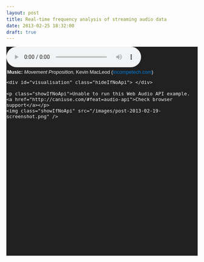 ```yaml
---
layout: post
title: Real-time frequency analysis of streaming audio data
date: 2013-02-25 18:32:00
draft: true
---
```


<style>
#example {
    background-color: #212121;
    color: #F2F2F2;
    font-family: 'Myriad Pro', Calibri, Helvetica, Arial, sans-serif;
    font-size: small;
	height: 550px;
}

#example a {
    text-decoration: none;
    color: #007edf;
}

#example p {
    margin: 2px;
}

#example audio {
    width: 355px;
}

#example .showIfNoApi {
    display: none;
}

#example #visualisation {
    height: 255px;
    position: relative;
    margin: 10px;
    -webkit-box-reflect: below 3px -webkit-gradient(linear, left top, left bottom, from(transparent), to(rgba(255,255,255,0.2)));
}

#example #visualisation > div {
    width: 10px;
    background-color: darkorange;
    display: inline-block;
    position: absolute;
    bottom: 0px;
}
</style>

<div id="example">
	<audio id="player" class="hideIfNoApi" controls="controls" src="http://ianreah.blob.core.windows.net/sounds/Movement%20Proposition.mp3"> </audio>
	<p class="hideIfNoApi"><strong>Music: </strong><em>Movement Proposition,</em> Kevin MacLeod (<a href="http://incompetech.com/">incompetech.com</a>)</p>

	<div id="visualisation" class="hideIfNoApi"> </div>

	<p class="showIfNoApi">Unable to run this Web Audio API example. <a href="http://caniuse.com/#feat=audio-api">Check browser support</a></p>
	<img class="showIfNoApi" src="/images/post-2013-02-19-screenshot.png" />
</div>

<script type="text/javascript" src="/scripts/Real-time-frequency-analysis-of-streaming-audio-data/jquery-1.8.3.min.js"> </script>
<script type="text/javascript" src="/scripts/Real-time-frequency-analysis-of-streaming-audio-data/main.js"> </script>
